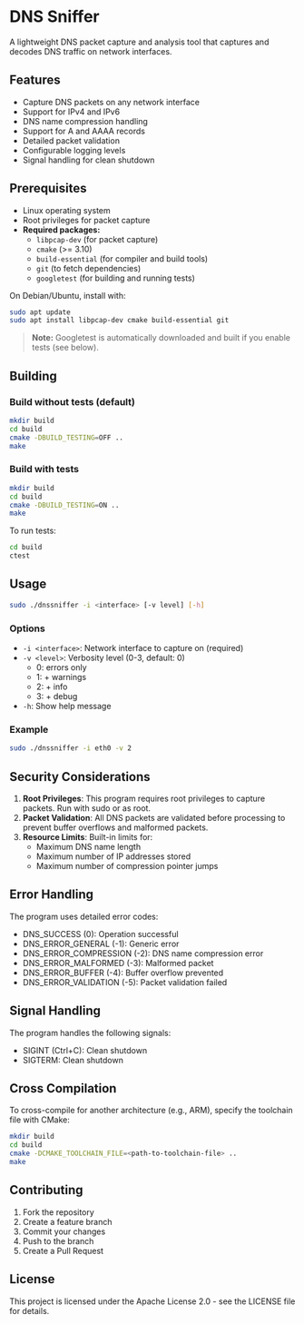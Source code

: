 # DNS Sniffer

A lightweight DNS packet capture and analysis tool that captures and decodes DNS traffic on network interfaces.

## Features

- Capture DNS packets on any network interface
- Support for IPv4 and IPv6
- DNS name compression handling
- Support for A and AAAA records
- Detailed packet validation
- Configurable logging levels
- Signal handling for clean shutdown

## Prerequisites

- Linux operating system
- Root privileges for packet capture
- **Required packages:**
  - `libpcap-dev` (for packet capture)
  - `cmake` (>= 3.10)
  - `build-essential` (for compiler and build tools)
  - `git` (to fetch dependencies)
  - `googletest` (for building and running tests)

On Debian/Ubuntu, install with:
```bash
sudo apt update
sudo apt install libpcap-dev cmake build-essential git
```

> **Note:** Googletest is automatically downloaded and built if you enable tests (see below).

## Building

### Build without tests (default)

```bash
mkdir build
cd build
cmake -DBUILD_TESTING=OFF ..
make
```

### Build with tests

```bash
mkdir build
cd build
cmake -DBUILD_TESTING=ON ..
make
```

To run tests:
```bash
cd build
ctest
```

## Usage

```bash
sudo ./dnssniffer -i <interface> [-v level] [-h]
```

### Options

- `-i <interface>`: Network interface to capture on (required)
- `-v <level>`: Verbosity level (0-3, default: 0)
  - 0: errors only
  - 1: + warnings
  - 2: + info
  - 3: + debug
- `-h`: Show help message

### Example

```bash
sudo ./dnssniffer -i eth0 -v 2
```

## Security Considerations

1. **Root Privileges**: This program requires root privileges to capture packets. Run with sudo or as root.
2. **Packet Validation**: All DNS packets are validated before processing to prevent buffer overflows and malformed packets.
3. **Resource Limits**: Built-in limits for:
   - Maximum DNS name length
   - Maximum number of IP addresses stored
   - Maximum number of compression pointer jumps

## Error Handling

The program uses detailed error codes:
- DNS_SUCCESS (0): Operation successful
- DNS_ERROR_GENERAL (-1): Generic error
- DNS_ERROR_COMPRESSION (-2): DNS name compression error
- DNS_ERROR_MALFORMED (-3): Malformed packet
- DNS_ERROR_BUFFER (-4): Buffer overflow prevented
- DNS_ERROR_VALIDATION (-5): Packet validation failed

## Signal Handling

The program handles the following signals:
- SIGINT (Ctrl+C): Clean shutdown
- SIGTERM: Clean shutdown

## Cross Compilation

To cross-compile for another architecture (e.g., ARM), specify the toolchain file with CMake:

```bash
mkdir build
cd build
cmake -DCMAKE_TOOLCHAIN_FILE=<path-to-toolchain-file> ..
make
```

## Contributing

1. Fork the repository
2. Create a feature branch
3. Commit your changes
4. Push to the branch
5. Create a Pull Request

## License

This project is licensed under the Apache License 2.0 - see the LICENSE file for details.